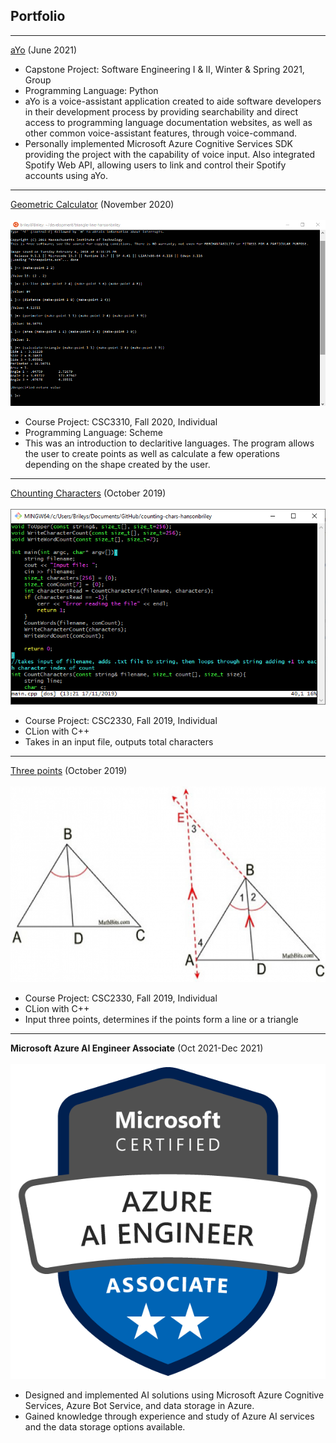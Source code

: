 ## Portfolio


---
[aYo](https://github.com/JorgeRamirez7/aYo) (June 2021)

- Capstone Project: Software Engineering I & II, Winter & Spring 2021, Group
- Programming Language: Python
- aYo is a voice-assistant application created to aide software developers in their development process by providing searchability and direct access to programming language documentation websites, as well as other common voice-assistant features, through voice-command.
- Personally implemented Microsoft Azure Cognitive Services SDK providing the project with the capability of voice input. Also integrated Spotify Web API, allowing users to link and control their Spotify accounts using aYo.

---
[Geometric Calculator](https://github.com/csc3310-fall2020/triangle-line-hansonbriley) (November 2020)
<br><br><img src="images/scheme.PNG?raw=true">
- Course Project: CSC3310, Fall 2020, Individual
- Programming Language: Scheme
- This was an introduction to declaritive languages. The program allows the user to create points as well as calculate a few operations depending on the shape created by the user. 

---
[Chounting Characters](https://github.com/csc2330-fall2019/counting-chars-hansonbriley) (October 2019)
<br><br><img src="images/CountingCharacters.png?raw=true">
- Course Project: CSC2330, Fall 2019, Individual
- CLion with C++
- Takes in an input file, outputs total characters

---
[Three points](https://github.com/csc2330-fall2019/three-points-hansonbriley) (October 2019)
<br><br><img src="images/angbiswhite1a_resized.png?raw=true">
- Course Project: CSC2330, Fall 2019, Individual
- CLion with C++
- Input three points, determines if the points form a line or a triangle
 
---
<strong>Microsoft Azure AI Engineer Associate</strong> (Oct 2021-Dec 2021)
<br><br><img src="images/badge.png?raw=true">
- Designed and implemented AI solutions using Microsoft Azure Cognitive Services, Azure Bot Service, and data storage in Azure.
- Gained knowledge through experience and study of Azure AI services and the data storage options available.
